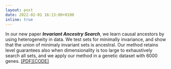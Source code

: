 ```yaml
---
layout: post
date: 2022-02-01 16:13:00+0100
inline: true
---
```

In our new paper __*Invariant Ancestry Search*__, we learn causal ancestors by using heterogeneity in data. 
We test sets for minimally invariance, and show that the union of minimaly invariant sets is ancestral.
Our method retains level guarantees also when dimensionality is too large to exhaustively search all sets, and we apply our method in a genetic dataset with 6000 genes. [[PDF]](https://arxiv.org/pdf/2202.00913.pdf)[[CODE]](https://github.com/PhillipMogensen/InvariantAncestrySearch)
